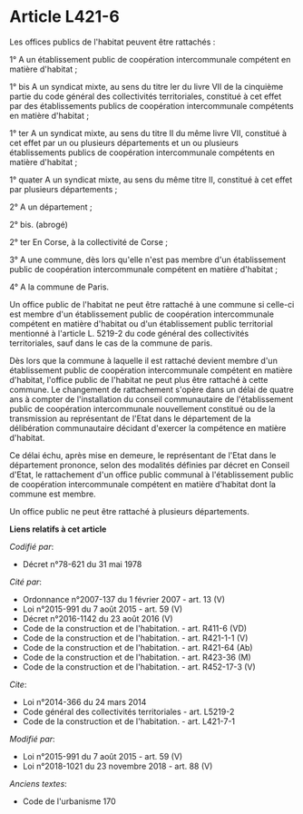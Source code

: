 # Article L421-6

Les offices publics de l'habitat peuvent être rattachés :

1° A un établissement public de coopération intercommunale compétent en matière d'habitat ;

1° bis A un syndicat mixte, au sens du titre Ier du livre VII de la cinquième partie du code général des collectivités
territoriales, constitué à cet effet par des établissements publics de coopération intercommunale compétents en matière
d'habitat ;

1° ter A un syndicat mixte, au sens du titre II du même livre VII, constitué à cet effet par un ou plusieurs départements et
un ou plusieurs établissements publics de coopération intercommunale compétents en matière d'habitat ;

1° quater A un syndicat mixte, au sens du même titre II, constitué à cet effet par plusieurs départements ;

2° A un département ;

2° bis. (abrogé)

2° ter En Corse, à la collectivité de Corse ;

3° A une commune, dès lors qu'elle n'est pas membre d'un établissement public de coopération intercommunale compétent en
matière d'habitat ;

4° A la commune de Paris.

Un office public de l'habitat ne peut être rattaché à une commune si celle-ci est membre d'un établissement public de
coopération intercommunale compétent en matière d'habitat ou d'un établissement public territorial mentionné à l'article L.
5219-2 du code général des collectivités territoriales, sauf dans le cas de la commune de paris.

Dès lors que la commune à laquelle il est rattaché devient membre d'un établissement public de coopération intercommunale
compétent en matière d'habitat, l'office public de l'habitat ne peut plus être rattaché à cette commune. Le changement de
rattachement s'opère dans un délai de quatre ans à compter de l'installation du conseil communautaire de l'établissement
public de coopération intercommunale nouvellement constitué ou de la transmission au représentant de l'Etat dans le
département de la délibération communautaire décidant d'exercer la compétence en matière d'habitat.

Ce délai échu, après mise en demeure, le représentant de l'Etat dans le département prononce, selon des modalités définies
par décret en Conseil d'Etat, le rattachement d'un office public communal à l'établissement public de coopération
intercommunale compétent en matière d'habitat dont la commune est membre.

Un office public ne peut être rattaché à plusieurs départements.

**Liens relatifs à cet article**

_Codifié par_:

  - Décret n°78-621 du 31 mai 1978

_Cité par_:

  - Ordonnance n°2007-137 du 1 février 2007 - art. 13 (V)
  - Loi n°2015-991 du 7 août 2015 - art. 59 (V)
  - Décret n°2016-1142 du 23 août 2016 (V)
  - Code de la construction et de l'habitation. - art. R411-6 (VD)
  - Code de la construction et de l'habitation. - art. R421-1-1 (V)
  - Code de la construction et de l'habitation. - art. R421-64 (Ab)
  - Code de la construction et de l'habitation. - art. R423-36 (M)
  - Code de la construction et de l'habitation. - art. R452-17-3 (V)

_Cite_:

  - Loi n°2014-366 du 24 mars 2014
  - Code général des collectivités territoriales - art. L5219-2
  - Code de la construction et de l'habitation. - art. L421-7-1

_Modifié par_:

  - Loi n°2015-991 du 7 août 2015 - art. 59 (V)
  - Loi n°2018-1021 du 23 novembre 2018 - art. 88 (V)

_Anciens textes_:

  - Code de l'urbanisme 170
